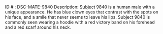 ID # : DSC-MATE-9840
Description: Subject 9840 is a human male with a unique appearance. He has blue clown eyes that contrast with the spots on his face, and a smile that never seems to leave his lips. Subject 9840 is commonly seen wearing a hoodie with a red victory band on his forehead and a red scarf around his neck.